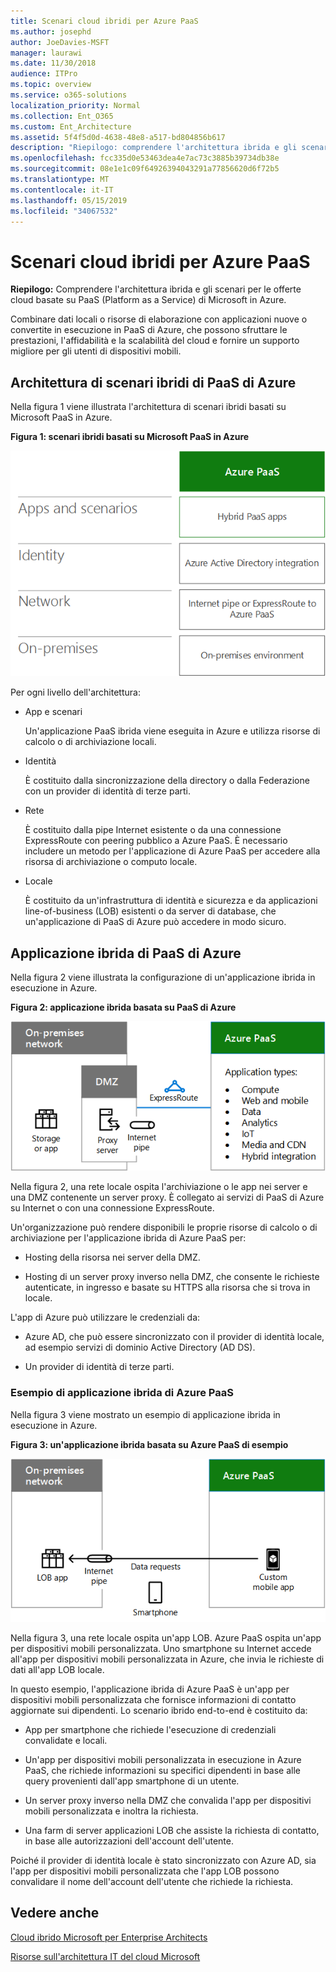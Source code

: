 ```yaml
---
title: Scenari cloud ibridi per Azure PaaS
ms.author: josephd
author: JoeDavies-MSFT
manager: laurawi
ms.date: 11/30/2018
audience: ITPro
ms.topic: overview
ms.service: o365-solutions
localization_priority: Normal
ms.collection: Ent_O365
ms.custom: Ent_Architecture
ms.assetid: 5f4f5d0d-4638-48e8-a517-bd804856b617
description: "Riepilogo: comprendere l'architettura ibrida e gli scenari per le offerte cloud di Microsoft come servizio (PaaS) in Azure."
ms.openlocfilehash: fcc335d0e53463dea4e7ac73c3885b39734db38e
ms.sourcegitcommit: 08e1e1c09f64926394043291a77856620d6f72b5
ms.translationtype: MT
ms.contentlocale: it-IT
ms.lasthandoff: 05/15/2019
ms.locfileid: "34067532"
---
```

# <a name="hybrid-cloud-scenarios-for-azure-paas"></a>Scenari cloud ibridi per Azure PaaS

 **Riepilogo:** Comprendere l'architettura ibrida e gli scenari per le offerte cloud basate su PaaS (Platform as a Service) di Microsoft in Azure.
  
Combinare dati locali o risorse di elaborazione con applicazioni nuove o convertite in esecuzione in PaaS di Azure, che possono sfruttare le prestazioni, l'affidabilità e la scalabilità del cloud e fornire un supporto migliore per gli utenti di dispositivi mobili. 
  
## <a name="azure-paas-hybrid-scenario-architecture"></a>Architettura di scenari ibridi di PaaS di Azure

Nella figura 1 viene illustrata l'architettura di scenari ibridi basati su Microsoft PaaS in Azure.
  
**Figura 1: scenari ibridi basati su Microsoft PaaS in Azure**

![Scenari ibridi basati su Microsoft PaaS in Azure](media/Hybrid-Poster/Hybrid-Cloud-Stack-PaaS.png)
  
Per ogni livello dell'architettura:
  
- App e scenari
    
    Un'applicazione PaaS ibrida viene eseguita in Azure e utilizza risorse di calcolo o di archiviazione locali.
    
- Identità
    
    È costituito dalla sincronizzazione della directory o dalla Federazione con un provider di identità di terze parti.
    
- Rete
    
    È costituito dalla pipe Internet esistente o da una connessione ExpressRoute con peering pubblico a Azure PaaS. È necessario includere un metodo per l'applicazione di Azure PaaS per accedere alla risorsa di archiviazione o computo locale.
    
- Locale
    
    È costituito da un'infrastruttura di identità e sicurezza e da applicazioni line-of-business (LOB) esistenti o da server di database, che un'applicazione di PaaS di Azure può accedere in modo sicuro.
    
## <a name="azure-paas-hybrid-application"></a>Applicazione ibrida di PaaS di Azure

Nella figura 2 viene illustrata la configurazione di un'applicazione ibrida in esecuzione in Azure.
  
**Figura 2: applicazione ibrida basata su PaaS di Azure**

![Applicazione ibrida basata su PaaS di Azure](media/Hybrid-Poster/Hybrid-Cloud-Stack-PaaS-Apps.png)
  
Nella figura 2, una rete locale ospita l'archiviazione o le app nei server e una DMZ contenente un server proxy. È collegato ai servizi di PaaS di Azure su Internet o con una connessione ExpressRoute.
  
Un'organizzazione può rendere disponibili le proprie risorse di calcolo o di archiviazione per l'applicazione ibrida di Azure PaaS per:
  
- Hosting della risorsa nei server della DMZ.
    
- Hosting di un server proxy inverso nella DMZ, che consente le richieste autenticate, in ingresso e basate su HTTPS alla risorsa che si trova in locale.
    
L'app di Azure può utilizzare le credenziali da:
  
- Azure AD, che può essere sincronizzato con il provider di identità locale, ad esempio servizi di dominio Active Directory (AD DS).
    
- Un provider di identità di terze parti.
    
### <a name="example-azure-paas-hybrid-application"></a>Esempio di applicazione ibrida di Azure PaaS

Nella figura 3 viene mostrato un esempio di applicazione ibrida in esecuzione in Azure.
  
**Figura 3: un'applicazione ibrida basata su Azure PaaS di esempio**

![Esempio di un doma ibrido basato su Azure PaaS](media/Hybrid-Poster/Hybrid-Cloud-Stack-PaaS-Apps-Ex.png)
  
Nella figura 3, una rete locale ospita un'app LOB. Azure PaaS ospita un'app per dispositivi mobili personalizzata. Uno smartphone su Internet accede all'app per dispositivi mobili personalizzata in Azure, che invia le richieste di dati all'app LOB locale.
  
In questo esempio, l'applicazione ibrida di Azure PaaS è un'app per dispositivi mobili personalizzata che fornisce informazioni di contatto aggiornate sui dipendenti. Lo scenario ibrido end-to-end è costituito da:
  
- App per smartphone che richiede l'esecuzione di credenziali convalidate e locali.
    
- Un'app per dispositivi mobili personalizzata in esecuzione in Azure PaaS, che richiede informazioni su specifici dipendenti in base alle query provenienti dall'app smartphone di un utente.
    
- Un server proxy inverso nella DMZ che convalida l'app per dispositivi mobili personalizzata e inoltra la richiesta.
    
- Una farm di server applicazioni LOB che assiste la richiesta di contatto, in base alle autorizzazioni dell'account dell'utente.
    
Poiché il provider di identità locale è stato sincronizzato con Azure AD, sia l'app per dispositivi mobili personalizzata che l'app LOB possono convalidare il nome dell'account dell'utente che richiede la richiesta.
  
## <a name="see-also"></a>Vedere anche

[Cloud ibrido Microsoft per Enterprise Architects](microsoft-hybrid-cloud-for-enterprise-architects.md)
  
[Risorse sull'architettura IT del cloud Microsoft](microsoft-cloud-it-architecture-resources.md)

